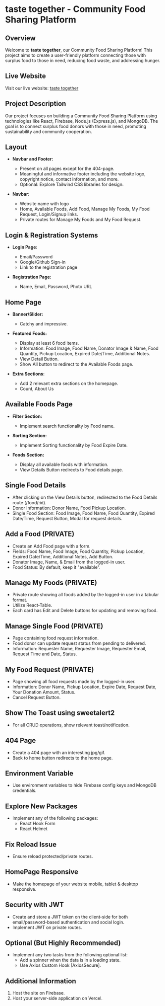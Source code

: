 # taste together - Community Food Sharing Platform

## Overview

Welcome to **taste together**, our Community Food Sharing Platform! This project aims to create a user-friendly platform connecting those with surplus food to those in need, reducing food waste, and addressing hunger.

## Live Website
Visit our live website: [taste together](https://taste-together-21c13.firebaseapp.com/)



## Project Description

Our project focuses on building a Community Food Sharing Platform using technologies like React, Firebase, Node.js (Express.js), and MongoDB. The goal is to connect surplus food donors with those in need, promoting sustainability and community cooperation.

## Layout

- **Navbar and Footer:**
  - Present on all pages except for the 404-page.
  - Meaningful and informative footer including the website logo, copyright notice, contact information, and more.
  - Optional: Explore Tailwind CSS libraries for design.

- **Navbar:**
  - Website name with logo
  - Home, Available Foods, Add Food, Manage My Foods, My Food Request, Login/Signup links.
  - Private routes for Manage My Foods and My Food Request.

## Login & Registration Systems

- **Login Page:**
  - Email/Password
  - Google/Github Sign-in
  - Link to the registration page

- **Registration Page:**
  - Name, Email, Password, Photo URL

## Home Page

- **Banner/Slider:**
  - Catchy and impressive.

- **Featured Foods:**
  - Display at least 6 food items.
  - Information: Food Image, Food Name, Donator Image & Name, Food Quantity, Pickup Location, Expired Date/Time, Additional Notes.
  - View Detail Button.
  - Show All button to redirect to the Available Foods page.

- **Extra Sections:**
  - Add 2 relevant extra sections on the homepage.
  - Count, About Us

## Available Foods Page

- **Filter Section:**
  - Implement search functionality by Food name.

- **Sorting Section:**
  - Implement Sorting functionality by Food Expire Date.

- **Foods Section:**
  - Display all available foods with information.
  - View Details Button redirects to Food details page.

## Single Food Details

- After clicking on the View Details button, redirected to the Food Details route (/food/:id).
- Donor Information: Donor Name, Food Pickup Location.
- Single Food Section: Food Image, Food Name, Food Quantity, Expired Date/Time, Request Button, Modal for request details.

## Add a Food (PRIVATE)

- Create an Add Food page with a form.
- Fields: Food Name, Food Image, Food Quantity, Pickup Location, Expired Date/Time, Additional Notes, Add Button.
- Donator Image, Name, & Email from the logged-in user.
- Food Status: By default, keep it "available".

## Manage My Foods (PRIVATE)

- Private route showing all foods added by the logged-in user in a tabular format.
- Utilize React-Table.
- Each card has Edit and Delete buttons for updating and removing food.

## Manage Single Food (PRIVATE)

- Page containing food request information.
- Food donor can update request status from pending to delivered.
- Information: Requester Name, Requester Image, Requester Email, Request Time and Date, Status.

## My Food Request (PRIVATE)

- Page showing all food requests made by the logged-in user.
- Information: Donor Name, Pickup Location, Expire Date, Request Date, Your Donation Amount, Status.
- Cancel Request Button.

## Show The Toast using sweetalert2

- For all CRUD operations, show relevant toast/notification.

## 404 Page

- Create a 404 page with an interesting jpg/gif.
- Back to home button redirects to the home page.

## Environment Variable

- Use environment variables to hide Firebase config keys and MongoDB credentials.

## Explore New Packages

- Implement any of the following packages:
  - React Hook Form
  - React Helmet

## Fix Reload Issue

- Ensure reload protected/private routes.

## HomePage Responsive

- Make the homepage of your website mobile, tablet & desktop responsive.

## Security with JWT

- Create and store a JWT token on the client-side for both email/password-based authentication and social login.
- Implement JWT on private routes.

## Optional (But Highly Recommended)

- Implement any two tasks from the following optional list:
  - Add a spinner when the data is in a loading state.
  - Use Axios Custom Hook [AxiosSecure].

## Additional Information

1. Host the site on Firebase.
2. Host your server-side application on Vercel.
